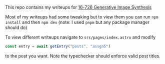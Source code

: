 This repo contains my writeups for [16-726 Generative Image
Synthesis](https://learning-image-synthesis.github.io/sp24/)


Most of my writeups had some tweaking but to view them you can run `npm
install` and then `npm dev` (note: I used `pnpm` but any package manager should
do)

To view different writeups navigate to `src/pages/index.astro` and modify

```jsx
const entry = await getEntry("posts", "assgn5")
```

to the post you want. Note the typechecker should enforce valid post titles.
